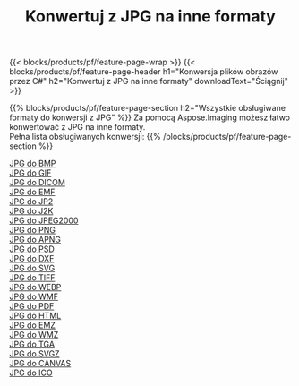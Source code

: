 ﻿---
title: Konwertuj z JPG na inne formaty 
weight: 3920
url: /pl/net/conversion/from/jpg 
lang: pl
langdirlevel: 2
locales: zh-hans,ja,it,ru,de,es,fr,nl,id,lt,pl,pt,vi,tr,ko,zh-hant,ar,hi,th,sv,cs,uk,he
description: Za pomocą Aspose.Imaging możesz łatwo konwertować z JPG na inne formaty
---

{{< blocks/products/pf/feature-page-wrap >}}
{{< blocks/products/pf/feature-page-header h1="Konwersja plików obrazów przez C#" h2="Konwertuj z JPG na inne formaty" downloadText="Ściągnij" >}}


{{% blocks/products/pf/feature-page-section  h2="Wszystkie obsługiwane formaty do konwersji z JPG" %}}
Za pomocą Aspose.Imaging możesz łatwo konwertować z JPG na inne formaty.
<br/>
Pełna lista obsługiwanych konwersji:
{{% /blocks/products/pf/feature-page-section %}}
<div class="container-fluid productfamilypage bg-gray">
    <div class="convertypes bg-gray agp-content section">
        <div class="container">
		<div class="row other-converters">
		    <div class='col-md-2 other-converter remove-lp remove-rp'><a href="/imaging/pl/net/conversion/jpg-to-bmp" >JPG do BMP</a></div><div class='col-md-2 other-converter remove-lp remove-rp'><a href="/imaging/pl/net/conversion/jpg-to-gif" >JPG do GIF</a></div><div class='col-md-2 other-converter remove-lp remove-rp'><a href="/imaging/pl/net/conversion/jpg-to-dicom" >JPG do DICOM</a></div><div class='col-md-2 other-converter remove-lp remove-rp'><a href="/imaging/pl/net/conversion/jpg-to-emf" >JPG do EMF</a></div><div class='col-md-2 other-converter remove-lp remove-rp'><a href="/imaging/pl/net/conversion/jpg-to-jp2" >JPG do JP2</a></div><div class='col-md-2 other-converter remove-lp remove-rp'><a href="/imaging/pl/net/conversion/jpg-to-j2k" >JPG do J2K</a></div><div class='col-md-2 other-converter remove-lp remove-rp'><a href="/imaging/pl/net/conversion/jpg-to-jpeg2000" >JPG do JPEG2000</a></div><div class='col-md-2 other-converter remove-lp remove-rp'><a href="/imaging/pl/net/conversion/jpg-to-png" >JPG do PNG</a></div><div class='col-md-2 other-converter remove-lp remove-rp'><a href="/imaging/pl/net/conversion/jpg-to-apng" >JPG do APNG</a></div><div class='col-md-2 other-converter remove-lp remove-rp'><a href="/imaging/pl/net/conversion/jpg-to-psd" >JPG do PSD</a></div><div class='col-md-2 other-converter remove-lp remove-rp'><a href="/imaging/pl/net/conversion/jpg-to-dxf" >JPG do DXF</a></div><div class='col-md-2 other-converter remove-lp remove-rp'><a href="/imaging/pl/net/conversion/jpg-to-svg" >JPG do SVG</a></div><div class='col-md-2 other-converter remove-lp remove-rp'><a href="/imaging/pl/net/conversion/jpg-to-tiff" >JPG do TIFF</a></div><div class='col-md-2 other-converter remove-lp remove-rp'><a href="/imaging/pl/net/conversion/jpg-to-webp" >JPG do WEBP</a></div><div class='col-md-2 other-converter remove-lp remove-rp'><a href="/imaging/pl/net/conversion/jpg-to-wmf" >JPG do WMF</a></div><div class='col-md-2 other-converter remove-lp remove-rp'><a href="/imaging/pl/net/conversion/jpg-to-pdf" >JPG do PDF</a></div><div class='col-md-2 other-converter remove-lp remove-rp'><a href="/imaging/pl/net/conversion/jpg-to-html" >JPG do HTML</a></div><div class='col-md-2 other-converter remove-lp remove-rp'><a href="/imaging/pl/net/conversion/jpg-to-emz" >JPG do EMZ</a></div><div class='col-md-2 other-converter remove-lp remove-rp'><a href="/imaging/pl/net/conversion/jpg-to-wmz" >JPG do WMZ</a></div><div class='col-md-2 other-converter remove-lp remove-rp'><a href="/imaging/pl/net/conversion/jpg-to-tga" >JPG do TGA</a></div><div class='col-md-2 other-converter remove-lp remove-rp'><a href="/imaging/pl/net/conversion/jpg-to-svgz" >JPG do SVGZ</a></div><div class='col-md-2 other-converter remove-lp remove-rp'><a href="/imaging/pl/net/conversion/jpg-to-canvas" >JPG do CANVAS</a></div><div class='col-md-2 other-converter remove-lp remove-rp'><a href="/imaging/pl/net/conversion/jpg-to-ico" >JPG do ICO</a></div>
                </div>
        </div>
    </div>
</div>
<br/>

